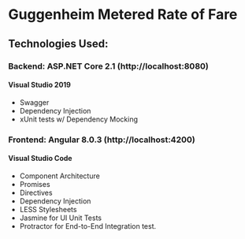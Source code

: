 # Guggenheim Metered Rate of Fare

## Technologies Used:
### Backend: ASP.NET Core 2.1 (http://localhost:8080)
#### Visual Studio 2019
  - Swagger
  - Dependency Injection
  - xUnit tests w/ Dependency Mocking
  
### Frontend: Angular 8.0.3 (http://localhost:4200)
#### Visual Studio Code
  - Component Architecture
  - Promises
  - Directives
  - Dependency Injection
  - LESS Stylesheets
  - Jasmine for UI Unit Tests
  - Protractor for End-to-End Integration test.
